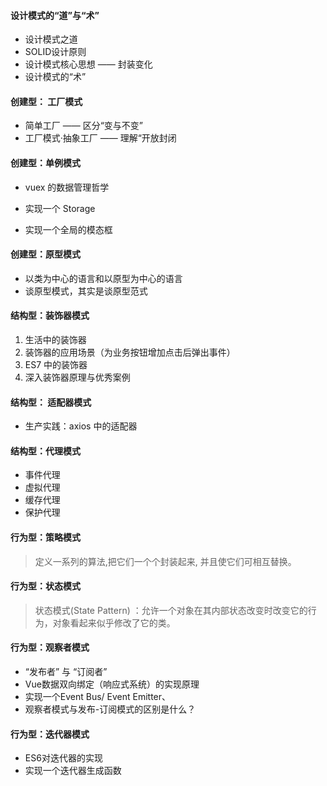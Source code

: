 #### 设计模式的“道”与“术”

- 设计模式之道
- SOLID设计原则
- 设计模式核心思想 —— 封装变化
- 设计模式的“术”

#### 创建型： 工厂模式

- 简单工厂 —— 区分“变与不变”
- 工厂模式·抽象工厂 —— 理解“开放封闭

#### 创建型：单例模式

- vuex 的数据管理哲学

- 实现一个 Storage
- 实现一个全局的模态框

#### 创建型：原型模式

- 以类为中心的语言和以原型为中心的语言
- 谈原型模式，其实是谈原型范式

#### 结构型：装饰器模式

1. 生活中的装饰器
2. 装饰器的应用场景（为业务按钮增加点击后弹出事件）
3. ES7 中的装饰器
4. 深入装饰器原理与优秀案例

#### 结构型： 适配器模式

- 生产实践：axios 中的适配器

#### 结构型：代理模式

- 事件代理
- 虚拟代理
- 缓存代理
- 保护代理

#### 行为型：策略模式

> 定义一系列的算法,把它们一个个封装起来, 并且使它们可相互替换。

#### 行为型：状态模式

> 状态模式(State Pattern) ：允许一个对象在其内部状态改变时改变它的行为，对象看起来似乎修改了它的类。

#### 行为型：观察者模式

- “发布者” 与 “订阅者”
- Vue数据双向绑定（响应式系统）的实现原理
- 实现一个Event Bus/ Event Emitter、
- 观察者模式与发布-订阅模式的区别是什么？

#### 行为型：迭代器模式

- ES6对迭代器的实现
- 实现一个迭代器生成函数